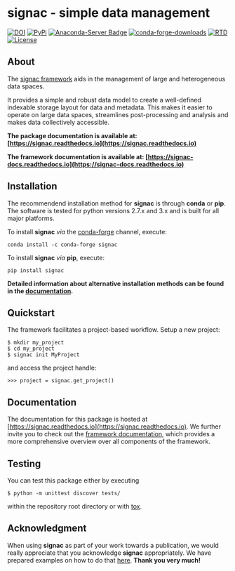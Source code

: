# signac - simple data management

[![DOI](https://zenodo.org/badge/72946496.svg)](https://zenodo.org/badge/latestdoi/72946496)
[![PyPi](https://img.shields.io/pypi/v/signac.svg)](https://pypi.org/project/signac/)
[![Anaconda-Server Badge](https://anaconda.org/conda-forge/signac/badges/version.svg)](https://anaconda.org/conda-forge/signac)
[![conda-forge-downloads](https://img.shields.io/conda/dn/conda-forge/signac.svg)](https://anaconda.org/conda-forge/signac)
[![RTD](https://readthedocs.org/projects/signac/badge/?version=latest)](https://signac.readthedocs.io)
[![License](https://img.shields.io/github/license/csadorf/signac.svg)](https://bitbucket.org/glotzer/signac/src/master/LICENSE.txt)

## About

The [signac framework](http://www.signac.io) aids in the management of large and heterogeneous data spaces.

It provides a simple and robust data model to create a well-defined indexable storage layout for data and metadata.
This makes it easier to operate on large data spaces, streamlines post-processing and analysis and makes data collectively accessible.

**The package documentation is available at: [https://signac.readthedocs.io](https://signac.readthedocs.io)**

**The framework documentation is available at: [https://signac-docs.readthedocs.io](https://signac-docs.readthedocs.io)**

## Installation

The recommendend installation method for **signac** is through **conda** or **pip**.
The software is tested for python versions 2.7.x and 3.x and is built for all major platforms.

To install **signac** *via* the [conda-forge](https://conda-forge.github.io/) channel, execute:

    conda install -c conda-forge signac

To install **signac** *via* **pip**, execute:

    pip install signac

**Detailed information about alternative installation methods can be found in the [documentation](https://signac.readthedocs.io/en/latest/installation.html).**

## Quickstart

The framework facilitates a project-based workflow.
Setup a new project:

    $ mkdir my_project
    $ cd my_project
    $ signac init MyProject

and access the project handle:

    >>> project = signac.get_project()

## Documentation

The documentation for this package is hosted at [https://signac.readthedocs.io](https://signac.readthedocs.io).
We further invite you to check out the [framework documentation](https://signac-docs.readthedocs.io), which provides a more comprehensive overview over all components of the framework.

## Testing

You can test this package either by executing

    $ python -m unittest discover tests/

within the repository root directory or with [tox](https://tox.readthedocs.io/en/latest/).

## Acknowledgment

When using **signac** as part of your work towards a publication, we would really appreciate that you acknowledge **signac** appropriately.
We have prepared examples on how to do that [here](http://signac.readthedocs.io/en/latest/acknowledge.html).
**Thank you very much!**
